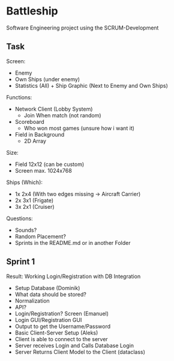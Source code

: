 # Battleship
  Software Engineering project using the SCRUM-Development

## Task 

Screen:
 - Enemy
 - Own Ships (under enemy)
 - Statistics (All) + Ship Graphic (Next to Enemy and Own Ships)

Functions:
 - Network Client (Lobby System)
    - Join When match (not random)
 - Scoreboard
    - Who won most games (unsure how i want it)
 - Field in Background
    - 2D Array

Size:
 - Field 12x12 (can be custom)
 - Screen max. 1024x768

Ships (Which):
 - 1x 2x4 (With two edges missing -> Aircraft Carrier)
 - 2x 3x1 (Frigate)
 - 3x 2x1 (Cruiser)
 
Questions:
 - Sounds?
 - Random Placement?
 - Sprints in the README.md or in another Folder

## Sprint 1

Result: Working Login/Registration with DB Integration

 - Setup Database (Dominik)
  - What data should be stored?
  - Normalization
  - API?
 - Login/Registration? Screen (Emanuel)
  - Login GUI/Registration GUI
  - Output to get the Username/Password
 - Basic Client-Server Setup (Aleks)
  - Client is able to connect to the server
  - Server receives Login and Calls Database Login
  - Server Returns Client Model to the Client (dataclass)
